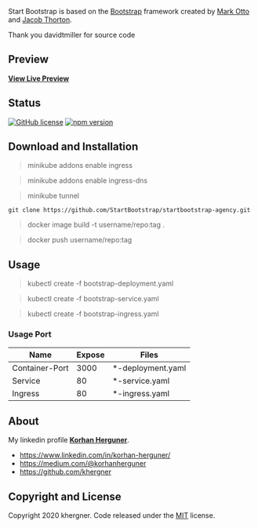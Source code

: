 
Start Bootstrap is based on the [Bootstrap](https://getbootstrap.com/) framework created by [Mark Otto](https://twitter.com/mdo) and [Jacob Thorton](https://twitter.com/fat).

Thank you davidtmiller for source code

## Preview
**[View Live Preview](https://startbootstrap.github.io/startbootstrap-agency/)**

## Status

[![GitHub license](https://img.shields.io/badge/license-MIT-blue.svg)](https://github.com/khergner/K8S-up-running/blob/master/Ingress/LICENSE)
[![npm version](https://img.shields.io/npm/v/startbootstrap-agency.svg)](https://www.npmjs.com/package/startbootstrap-agency)

## Download and Installation
> minikube addons enable ingress

> minikube addons enable ingress-dns

> minikube tunnel

```
git clone https://github.com/StartBootstrap/startbootstrap-agency.git
```
> docker image build -t username/repo:tag .

> docker push username/repo:tag

## Usage

> kubectl create -f bootstrap-deployment.yaml

> kubectl create -f bootstrap-service.yaml

> kubectl create -f bootstrap-ingress.yaml

### Usage Port

| Name              | Expose    | Files             |
| ---               | ---       |       ---         |
| Container-Port    | 3000      | *-deployment.yaml |
| Service           | 80        |  *-service.yaml   |
| Ingress           | 80        |  *-ingress.yaml   |

## About

My linkedin profile **[Korhan Herguner](https://www.linkedin.com/in/korhan-herguner/)**.

- <https://www.linkedin.com/in/korhan-herguner/>
- <https://medium.com/@korhanherguner>
- <https://github.com/khergner>


## Copyright and License

Copyright 2020 khergner. Code released under the [MIT](https://github.com/khergner/K8S-up-running/blob/master/Ingress/LICENSE) license.
